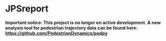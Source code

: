 # JPSreport

**Important notice: This project is no longer on active development.
A new analysis tool for pedestrian trajectory data can be found here: https://github.com/PedestrianDynamics/pedpy**
